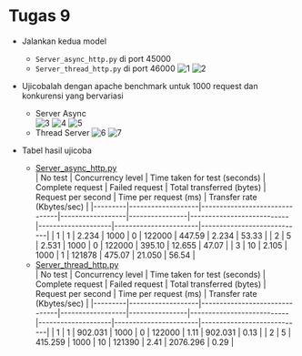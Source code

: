 # Tugas 9

- Jalankan kedua model
  - `Server_async_http.py` di port 45000
  - `Server_thread_http.py` di port 46000
  ![1](foto/jalankan_async.png)
  ![2](foto/jalankan_thread.png)

- Ujicobalah dengan apache benchmark untuk 1000 request dan konkurensi yang bervariasi  
  - Server Async</br>
  ![3](foto/asyn_konkurensi_1.png)
  ![4](foto/asyn_konkurensi_5.png)
  ![5](foto/asyn_konkurensi_10.png)
  - Thread Server
  ![6](foto/thread_konkurensi_1.png)
  ![7](foto/thread_konkurensi_5.png)
- Tabel hasil ujicoba
  - [Server_async_http.py](../tugas9/server_async_http.py)  
    | No test | Concurrency level | Time taken for test (seconds) | Complete request | Failed request | Total transferred (bytes) | Request per second | Time per request (ms) | Transfer rate (Kbytes/sec) |
    |---------|-------------------|-------------------------------|------------------|----------------|---------------------------|--------------------|-----------------------|----------------------------|
    | 1       | 1                 | 2.234                         | 1000             | 0              | 122000                    | 447.59            | 2.234                 | 53.33                     |
    | 2       | 5                 | 2.531                         | 1000             | 0              | 122000                    | 395.10            | 12.655                 | 47.07                     |
    | 3       | 10                | 2.105                         | 1000             | 1              | 121878                    | 475.07            | 21.050                 | 56.54                     |
  - [Server_thread_http.py](../tugas9/server_thread_http.py)  
    | No test | Concurrency level | Time taken for test (seconds) | Complete request | Failed request | Total transferred (bytes) | Request per second | Time per request (ms) | Transfer rate (Kbytes/sec) |
    |---------|-------------------|-------------------------------|------------------|----------------|---------------------------|--------------------|-----------------------|----------------------------|
    | 1       | 1                 | 902.031                       | 1000             | 0              | 122000                    | 1.11               | 902.031               | 0.13                       |
    | 2       | 5                 | 415.259                       | 1000             | 10              | 121390                    | 2.41               | 2076.296               | 0.29                       |
